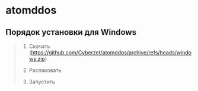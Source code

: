 # atomddos
## Порядок установки для Windows

> 1. Скачать (https://github.com/Cyberzet/atomddos/archive/refs/heads/windows.zip)
>
> 2. Распаковать
>
> 3. Запустить
